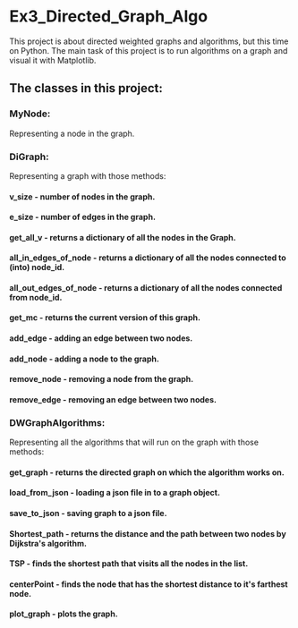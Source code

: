 # Ex3_Directed_Graph_Algo
This project is about directed weighted graphs and algorithms, but this time on Python.
The main task of this project is to run algorithms on a graph and visual it with Matplotlib.
## The classes in this project:
### MyNode:
Representing a node in the graph.
### DiGraph:
Representing a graph with those methods:
#### v_size - number of nodes in the graph.
#### e_size - number of edges in the graph.
#### get_all_v - returns a dictionary of all the nodes in the Graph.
#### all_in_edges_of_node - returns a dictionary of all the nodes connected to (into) node_id.
#### all_out_edges_of_node - returns a dictionary of all the nodes connected from node_id.
#### get_mc - returns the current version of this graph.
#### add_edge - adding an edge between two nodes.
#### add_node - adding a node to the graph.
#### remove_node - removing a node from the graph.
#### remove_edge - removing an edge between two nodes.
### DWGraphAlgorithms:
Representing all the algorithms that will run on the graph with those methods:
#### get_graph - returns the directed graph on which the algorithm works on.
#### load_from_json - loading a json file in to a graph object.
#### save_to_json - saving graph to a json file.
#### Shortest_path - returns the distance and the path between two nodes by Dijkstra's algorithm.
#### TSP - finds the shortest path that visits all the nodes in the list.
#### centerPoint - finds the node that has the shortest distance to it's farthest node.
#### plot_graph - plots the graph.

